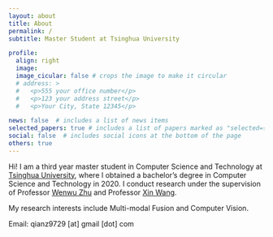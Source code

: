 ```yaml
---
layout: about
title: About
permalink: /
subtitle: Master Student at Tsinghua University

profile:
  align: right
  image: 
  image_cicular: false # crops the image to make it circular
  # address: >
  #   <p>555 your office number</p>
  #   <p>123 your address street</p>
  #   <p>Your City, State 12345</p>

news: false  # includes a list of news items
selected_papers: true # includes a list of papers marked as "selected={true}"
social: false  # includes social icons at the bottom of the page
others: true
---
```


Hi! I am a third year master student in Computer Science and Technology at [Tsinghua University](https://www.tsinghua.edu.cn/en/), where I obtained a bachelor’s degree in Computer Science and Technology in 2020. I conduct research under the supervision of Professor [Wenwu Zhu](https://scholar.google.com/citations?user=7t2jzpgAAAAJ&hl=en) and Professor [Xin Wang](http://mn.cs.tsinghua.edu.cn/xinwang/).

My research interests include Multi-modal Fusion and Computer Vision.

Email: qianz9729 [at] gmail [dot] com
